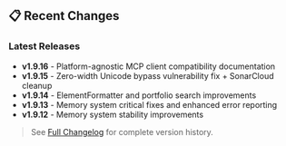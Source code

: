 ## 📋 Recent Changes

### Latest Releases

- **v1.9.16** - Platform-agnostic MCP client compatibility documentation
- **v1.9.15** - Zero-width Unicode bypass vulnerability fix + SonarCloud cleanup
- **v1.9.14** - ElementFormatter and portfolio search improvements
- **v1.9.13** - Memory system critical fixes and enhanced error reporting
- **v1.9.12** - Memory system stability improvements

> See [Full Changelog](CHANGELOG.md) for complete version history.